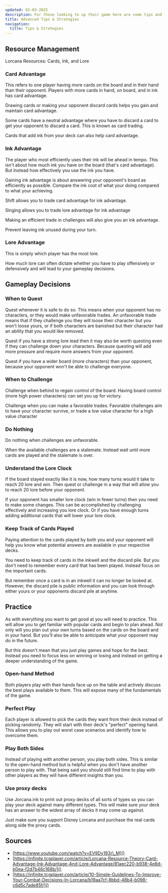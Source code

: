 ```yaml
---
updated: 03-03-2025
description: For those looking to up their game here are some tips and strategies for you.
title: Advanced Tips & Strategies
navigation:
  title: Tips & Strategies
---
```


## Resource Management

Lorcana Resources: Cards, Ink, and Lore

### Card Advantage

This refers to one player having more cards on the board and in their hand than their opponent. Players with more cards in hand, on board, and in ink has card advantage.

Drawing cards or making your opponent discard cards helps you gain and maintain card advantage.

Some cards have a neutral advantage where you have to discard a card to get your opponent to discard a card. This is known as card trading.

Cards that add ink from your deck can also help card advantage.

### Ink Advantage

The player who most efficiently uses their ink will be ahead in tempo. This isn't about how much ink you have on the board (that's card advantage). But instead how effectively you use the ink you have.

Gaining ink advantage is about answering your opponent's board as efficiently as possible. Compare the ink cost of what your doing compared to what your achieving.

Shift allows you to trade card advantage for ink advantage.

Singing allows you to trade lore advantage for ink advantage

Making an efficient trade in challenges will also give you an ink advantage.

Prevent leaving ink unused during your turn.

### Lore Advantage

This is simply which player has the most lore.

How much lore can often dictate whether you have to play offensively or defensively and will lead to your gameplay decisions.

## Gameplay Decisions

### When to Quest

Quest whenever it is safe to do so. This means when your opponent has no characters, or they would make unfavorable trades. An unfavorable trade means that if they challenge you they will loose their character but you won't loose yours, or if both characters are banished but their character had an ability that you would like removed.

Quest if you have a strong lore lead then it may also be worth questing even if they can challenge down your characters. Because questing will add more pressure and require more answers from your opponent.

Quest if you have a wider board (more characters) than your opponent, because your opponent won't be able to challenge everyone.

### When to Challenge

Challenge when behind to regain control of the board. Having board control (more high power characters) can set you up for victory.

Challenge when you can make a favorable trades. Favorable challenges aim to have your character survive, or trade a low value character for a high value character

### Do Nothing

Do nothing when challenges are unfavorable.

When the available challenges are a stalemate. Instead wait until more cards are played and the stalemate is over.

### Understand the Lore Clock

If the board stayed exactly like it is now, how many turns would it take to reach 20 lore and win. Then quest or challenge in a way that will allow you to reach 20 lore before your opponent.

If your opponent has smaller lore clock (win in fewer turns) then you need to make some changes. This can be accomplished by challenging effectively and increasing you lore clock. Or if you have enough turns adding additional cards that will lower your lore clock.

### Keep Track of Cards Played

Paying attention to the cards played by both you and your opponent will help you know what potential answers are available in your respective decks.

You need to keep track of cards in the inkwell and the discard pile. But you don't need to remember every card that has been played. Instead focus on the important cards.

But remember once a card is in an inkwell it can no longer be looked at. However, the discard pile is public information and you can look through either yours or your opponents discard pile at anytime.

## Practice

As with everything you want to get good at you will need to practice. This will allow you to get familiar with popular cards and begin to plan ahead. Not only will you plan out your own turns based on the cards on the board and in your hand. But you'll also be able to anticipate what your opponent may do in the future.

But this doesn't mean that you just play games and hope for the best. Instead you need to focus less on winning or losing and instead on getting a deeper understanding of the game.

### Open-hand Method

Both players play with their hands face up on the table and actively discuss the best plays available to them. This will expose many of the fundamentals of the game.

### Perfect Play

Each player is allowed to pick the cards they want from their deck instead of picking randomly. They will start with their deck's "perfect" opening hand. This allows you to play out worst case scenarios and identify how to overcome them.

### Play Both Sides

Instead of playing with another person, you play both sides. This is similar to the open-hand method but is helpful when you don't have another person to play with. That being said you should still find time to play with other players as they will have different insights than you.

### Use proxy decks

Use Jorcana.ink to print out proxy decks of all sorts of types so you can play your deck against many different types. This will make sure your deck has an answer to the widest array of decks it may come up against.

Just make sure you support Disney Lorcana and purchase the real cards along side the proxy cards.

## Sources

- [https://www.youtube.com/watch?v=EV9Dy193r\_M]()
- [https://infinite.tcgplayer.com/article/Lorcana-Resource-Theory-Card-Advantage-Ink-Advantage-And-Lore-Advantage/81aec220-b938-4e8d-b0ea-f2d7b46c168b/]()
- [https://infinite.tcgplayer.com/article/10-Simple-Guidelines-To-Improve-Your-Combat-Decisions-In-Lorcana/b19aa7cf-8bbd-48b4-b098-c6d5c7ade85f/]()
